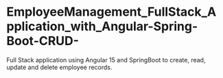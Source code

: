 # EmployeeManagement_FullStack_Application_with_Angular-Spring-Boot-CRUD-
Full Stack application using Angular 15 and SpringBoot to create, read, update and delete employee records.
